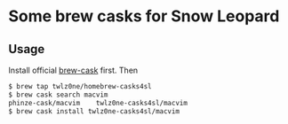 Some brew casks for Snow Leopard
====

## Usage

Install official [brew-cask](https://github.com/phinze/homebrew-cask) first. Then

```sh
$ brew tap twlz0ne/homebrew-casks4sl
$ brew cask search macvim
phinze-cask/macvim    twlz0ne-casks4sl/macvim
$ brew cask install twlz0ne-casks4sl/macvim
```
